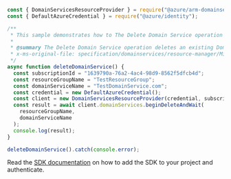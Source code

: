 ```javascript
const { DomainServicesResourceProvider } = require("@azure/arm-domainservices");
const { DefaultAzureCredential } = require("@azure/identity");

/**
 * This sample demonstrates how to The Delete Domain Service operation deletes an existing Domain Service.
 *
 * @summary The Delete Domain Service operation deletes an existing Domain Service.
 * x-ms-original-file: specification/domainservices/resource-manager/Microsoft.AAD/stable/2021-05-01/examples/DeleteDomainService.json
 */
async function deleteDomainService() {
  const subscriptionId = "1639790a-76a2-4ac4-98d9-8562f5dfcb4d";
  const resourceGroupName = "TestResourceGroup";
  const domainServiceName = "TestDomainService.com";
  const credential = new DefaultAzureCredential();
  const client = new DomainServicesResourceProvider(credential, subscriptionId);
  const result = await client.domainServices.beginDeleteAndWait(
    resourceGroupName,
    domainServiceName
  );
  console.log(result);
}

deleteDomainService().catch(console.error);
```

Read the [SDK documentation](https://github.com/Azure/azure-sdk-for-js/blob/%40azure%2Farm-domainservices_4.0.1/sdk/domainservices/arm-domainservices/README.md) on how to add the SDK to your project and authenticate.
